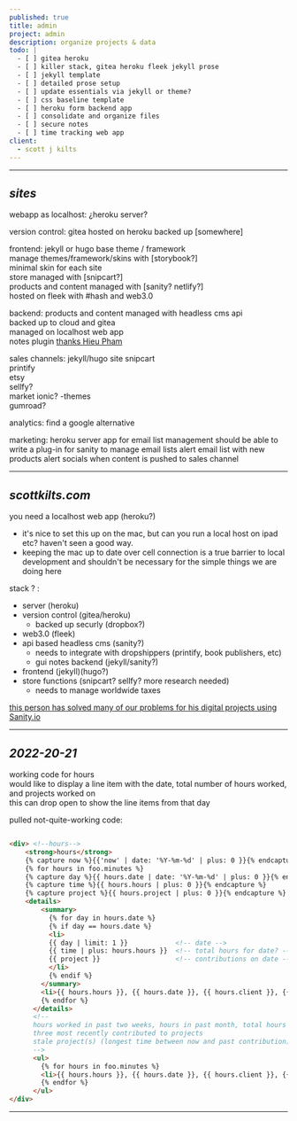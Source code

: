 ```yaml
---
published: true
title: admin
project: admin
description: organize projects & data
todo: |
  - [ ] gitea heroku  
  - [ ] killer stack, gitea heroku fleek jekyll prose  
  - [ ] jekyll template  
  - [ ] detailed prose setup  
  - [ ] update essentials via jekyll or theme?  
  - [ ] css baseline template  
  - [ ] heroku form backend app  
  - [ ] consolidate and organize files  
  - [ ] secure notes  
  - [ ] time tracking web app
client:
  - scott j kilts
---
```

---   
   
*sites*  
---  
  
webapp as localhost:	¿heroku server?  
  
version control:		gitea hosted on heroku backed up [somewhere]  
  
frontend:				jekyll or hugo base theme / framework  
						manage themes/framework/skins with [storybook?]  
						minimal skin for each site  
                    	store managed with [snipcart?]  
                    	products and content managed with [sanity? netlify?]  
                    	hosted on fleek with #hash and web3.0  
                          
backend:				products and content managed with headless cms api  
						backed up to cloud and gitea  
                    	managed on localhost web app  
						notes plugin [thanks Hieu Pham](https://medium.com/ionic-prototyping/my-journey-to-sanity-io-fe0a6576a417)  
                          
sales channels: 		jekyll/hugo site snipcart  
						printify  
                        etsy  
  						sellfy?  
                        market ionic? -themes  
                        gumroad?  
                        
analytics:				find a google alternative

marketing: 				heroku server app for email list management
						should be able to write a plug-in for sanity to manage email lists
                        alert email list with new products
                        alert socials when content is pushed to sales channel
  
---   
   
*scottkilts.com*  
---  
  
you need a localhost web app (heroku?)
- it's nice to set this up on the mac, but can you run a local host on ipad etc? haven't seen a good way.
- keeping the mac up to date over cell connection is a true barrier to local development and shouldn't be necessary for the simple things we are doing here
  
stack ? :
- server (heroku)
- version control (gitea/heroku)
	- backed up securly (dropbox?)
- web3.0 (fleek)
- api based headless cms (sanity?)
	- needs to integrate with dropshippers (printify, book publishers, etc)
	- gui notes backend (jekyll/sanity?)
- frontend (jekyll)(hugo?)
- store functions (snipcart? sellfy? more research needed)
	- needs to manage worldwide taxes
  
  
[this person has solved many of our problems for his digital projects using Sanity.io](https://medium.com/ionic-prototyping/my-journey-to-sanity-io-fe0a6576a417)
  
  
---  
  
*2022-20-21*  
---  
   
working code for hours    
would like to display a line item with the date, total number of hours worked, and projects worked on   
this can drop open to show the line items from that day  
  
pulled not-quite-working code:  

```html

<div> <!--hours-->  
	<strong>hours</strong>    
	{% capture now %}{{'now' | date: '%Y-%m-%d' | plus: 0 }}{% endcapture %}
	{% for hours in foo.minutes %}    
	{% capture day %}{{ hours.date | date: '%Y-%m-%d' | plus: 0 }}{% endcapture %}
	{% capture time %}{{ hours.hours | plus: 0 }}{% endcapture %}
	{% capture project %}{{ hours.project | plus: 0 }}{% endcapture %}
	<details>
		<summary>
          {% for day in hours.date %}
          {% if day == hours.date %}
          <li>
          {{ day | limit: 1 }}            <!-- date -->
          {{ time | plus: hours.hours }}  <!-- total hours for date? -->
          {{ project }}                   <!-- contributions on date -->
          </li>
          {% endif %}
        </summary>
        <li>{{ hours.hours }}, {{ hours.date }}, {{ hours.client }}, {{ hours.project }}, {{ hours.description }}</li>
        {% endfor %}
      </details>      
      <!--
      hours worked in past two weeks, hours in past month, total hours
      three most recently contributed to projects
      stale project(s) (longest time between now and past contribution)
      -->
      <ul>
        {% for hours in foo.minutes %}    
        <li>{{ hours.hours }}, {{ hours.date }}, {{ hours.client }}, {{ hours.project }}, {{ hours.description }}</li>
        {% endfor %}   
      </ul>
</div>

```
  
   
---
